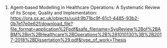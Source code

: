 

1. Agent-based Modelling in Healthcare Operations: A Systematic Review of its Scope, Quality and Implementation:
https://ora.ox.ac.uk/objects/uuid:9b71bc9f-61c1-4485-93b2-0b7e17e0e62f/download_file?file_format=application%2Fpdf&safe_filename=SysReview%2Bof%2BABM%2Bin%2BHealthcare%2BOperations%2B%281010130%3B%2B2017-2018%2BDissertation%29.pdf&type_of_work=Thesis
